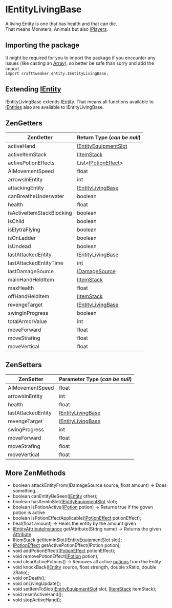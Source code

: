 # IEntityLivingBase

A living Entity is one that has health and that can die.  
That means Monsters, Animals but also [IPlayers](/Vanilla/Players/IPlayer/).


## Importing the package
It might be required for you to import the package if you encounter any issues (like casting an [Array](/AdvancedFunctions/Arrays_and_Loops/)), so better be safe than sorry and add the import.  
`import crafttweaker.entity.IEntityLivingBase;`

## Extending [IEntity](/Vanilla/Entities/IEntity/)
IEntityLivingBase extends [IEntity](/Vanilla/Entities/IEntity/). That means all functions available to [IEntities](/Vanilla/Entities/IEntity/) also are available to IEntityLivingBase.

## ZenGetters

| ZenGetter                                              | Return Type (*can be null*)                           |
|--------------------------------------------------------|-------------------------------------------------------|
| activeHand                                             | [IEntityEquipmentSlot](/Vanilla/Entities/IEntityEquipmentSlot/) |
| activeItemStack                                        | [IItemStack](/Vanilla/Items/IItemStack/)              |
| activePotionEffects                                    | List<[IPotionEffect](/Vanilla/Potions/IPotionEffect/)> |
| AIMovementSpeed                                        | float                                                 |
| arrowsInEntity                                         | int                                                   |
| attackingEntity                                        | [IEntityLivingBase](/Vanilla/Entities/IEntityLivingBase/) |
| canBreatheUnderwater                                   | boolean                                               |
| health                                                 | float                                                 |
| isActiveItemStackBlocking                              | boolean                                               |
| isChild                                                | boolean                                               |
| isElytraFlying                                         | boolean                                               |
| isOnLadder                                             | boolean                                               |
| isUndead                                               | boolean                                               |
| lastAttackedEntity                                     | [IEntityLivingBase](/Vanilla/Entities/IEntityLivingBase/) |
| lastAttackedEntityTime                                 | int                                                   |
| lastDamageSource                                       | [IDamageSource](/Vanilla/Damage/IDamageSource/)       |
| mainHandHeldItem                                       | [IItemStack](/Vanilla/Items/IItemStack/)              |
| maxHealth                                              | float                                                 |
| offHandHeldItem                                        | [IItemStack](/Vanilla/Items/IItemStack/)              |
| revengeTarget                                          | [IEntityLivingBase](/Vanilla/Entities/IEntityLivingBase/) |
| swingInProgress                                        | boolean                                               |
| totalArmorValue                                        | int                                                   |
| moveForward                                            | float                                                 |
| moveStrafing                                           | float                                                 |
| moveVertical                                           | float                                                 |



## ZenSetters

| ZenSetter                                              | Parameter Type (*can be null*)                        |
|--------------------------------------------------------|-------------------------------------------------------|
| AIMovementSpeed                                        | float                                                 |
| arrowsInEntity                                         | int                                                   |
| health                                                 | float                                                 |
| lastAttackedEntity                                     | [IEntityLivingBase](/Vanilla/Entities/IEntityLivingBase/) |
| revengeTarget                                          | [IEntityLivingBase](/Vanilla/Entities/IEntityLivingBase/) |
| swingProgress                                          | int                                                 |
| moveForward                                            | float                                                 |
| moveStrafing                                           | float                                                 |
| moveVertical                                           | float                                                 |

## More ZenMethods

- boolean attackEntityFrom(IDamageSource source, float amount) → Does something...
- boolean canEntityBeSeen([IEntity](/Vanilla/Entities/IEntity/) other);
- boolean hasItemInSlot([IEntityEquipmentSlot](/Vanilla/Entities/IEntityEquipmentSlot/) slot);
- boolean isPotionActive([IPotion](/Vanilla/Potions/IPotion/) potion) → Returns true if the goven potion is active
- boolean isPotionEffectApplicable([IPotionEffect](/Vanilla/Potions/IPotionEffect/) potionEffect);
- heal(float amount) → Heals the entity by the amount given
- [IEntityAttributeInstance](/Vanilla/Entities/Attributes/IEntityAttributeInstance/) getAttribute(String name) → Returns the given [Attribute](/Vanilla/Entities/Attributes/IEntityAttributeInstance/)
- [IItemStack](/Vanilla/Items/IItemStack/) getItemInSlot([IEntityEquipmentSlot](/Vanilla/Entities/IEntityEquipmentSlot/) slot);
- [IPotionEffect](/Vanilla/Potions/IPotionEffect/) getActivePotionEffect(IPotion potion);
- void addPotionEffect([IPotionEffect](/Vanilla/Potions/IPotionEffect/) potionEffect);
- void removePotionEffect([IPotion](/Vanilla/Potions/IPotion/) potion);
- void clearActivePotions() → Removes all active [potions](/Vanilla/Potions/IPotion/) from the Entity
- void knockBack([IEntity](/Vanilla/Entities/IEntity/) source, float strength, double xRatio, double zRatio);
- void onDeath();
- void onLivingUpdate();
- void setItemToSlot([IEntityEquipmentSlot](/Vanilla/Entities/IEntityEquipmentSlot/) slot, [IItemStack](/Vanilla/Items/IItemStack/) itemStack);
- void resetActiveHand();
- void stopActiveHand();
